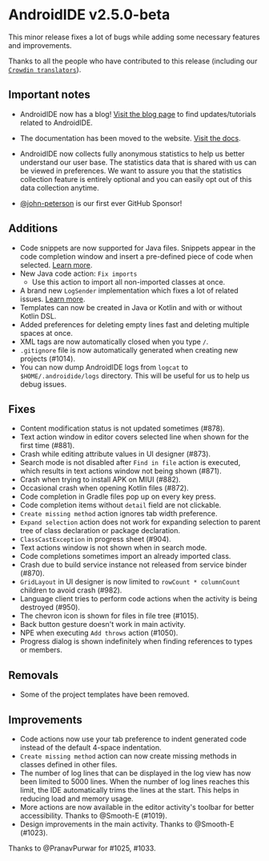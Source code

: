 # AndroidIDE v2.5.0-beta

This minor release fixes a lot of bugs while adding some necessary features and improvements.

Thanks to all the people who have contributed to this release (including our [`Crowdin translators`](https://github.com/AndroidIDEOfficial/AndroidIDE/blob/dev/CROWDIN_CONTRIBUTORS.md)).

## Important notes

- AndroidIDE now has a blog! [Visit the blog page](https://androidide.com/blogs/) to find updates/tutorials related to AndroidIDE.

- The documentation has been moved to the website. [Visit the docs](https://androidide.com/docs/).

- AndroidIDE now collects fully anonymous statistics to help us better understand our user base. The statistics data that is shared with us can be viewed in preferences. We want to assure you that the statistics collection feature is entirely optional and you can easily opt out of this data collection anytime.

- [@john-peterson](https://github.com/john-peterson) is our first ever GitHub Sponsor!

## Additions

- Code snippets are now supported for Java files. Snippets appear in the code completion window and insert a pre-defined piece of code when selected. [Learn more](https://androidide.com/blogs/update/2023/04/08/code-snippets-in-androidide/+).
- New Java code action: `Fix imports`
    - Use this action to import all non-imported classes at once.
- A brand new `LogSender` implementation which fixes a lot of related issues. [Learn more](https://androidide.com/blogs/category-na/2023/04/15/logsender-in-androidide-v250-beta/).
- Templates can now be created in Java or Kotlin and with or without Kotlin DSL.
- Added preferences for deleting empty lines fast and deleting multiple spaces at once.
- XML tags are now automatically closed when you type `/`.
- `.gitignore` file is now automatically generated when creating new projects (#1014).
- You can now dump AndroidIDE logs from `logcat` to `$HOME/.androidide/logs` directory. This will be useful for us to help us debug issues.

## Fixes

- Content modification status is not updated sometimes (#878).
- Text action window in editor covers selected line when shown for the first time (#881).
- Crash while editing attribute values in UI designer (#873).
- Search mode is not disabled after `Find in file` action is executed, which results in text actions window not being shown (#871).
- Crash when trying to install APK on MIUI (#882).
- Occasional crash when opening Kotlin files (#872).
- Code completion in Gradle files pop up on every key press.
- Code completion items without `detail` field are not clickable.
- `Create missing method` action ignores tab width preference.
- `Expand selection` action does not work for expanding selection to parent tree of class declaration or package declaration.
- `ClassCastException` in progress sheet (#904).
- Text actions window is not shown when in search mode.
- Code completions sometimes import an already imported class.
- Crash due to build service instance not released from service binder (#870).
- `GridLayout` in UI designer is now limited to `rowCount * columnCount` children to avoid crash (#982).
- Language client tries to perform code actions when the activity is being destroyed (#950).
- The chevron icon is shown for files in file tree (#1015).
- Back button gesture doesn't work in main activity.
- NPE when executing `Add throws` action (#1050).
- Progress dialog is shown indefinitely when finding references to types or members.

## Removals

- Some of the project templates have been removed.

## Improvements

- Code actions now use your tab preference to indent generated code instead of the default 4-space indentation.
- `Create missing method` action can now create missing methods in classes defined in other files.
- The number of log lines that can be displayed in the log view has now been limited to 5000 lines. When the number of log lines reaches this limit, the IDE automatically trims the lines at the start. This helps in reducing load and memory usage.
- More actions are now available in the editor activity's toolbar for better accessibility. Thanks to @Smooth-E (#1019).
- Design improvements in the main activity. Thanks to @Smooth-E (#1023).

Thanks to @PranavPurwar for #1025, #1033.